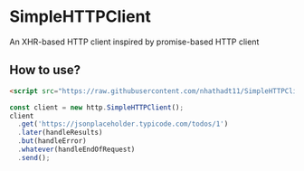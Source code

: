 # SimpleHTTPClient
An XHR-based HTTP client inspired by promise-based HTTP client

## How to use?
```html
<script src="https://raw.githubusercontent.com/nhathadt11/SimpleHTTPClient/master/index.js" type="text/javascript"></script>
```
```js
const client = new http.SimpleHTTPClient();
client
  .get('https://jsonplaceholder.typicode.com/todos/1')
  .later(handleResults)
  .but(handleError)
  .whatever(handleEndOfRequest)
  .send();
```
